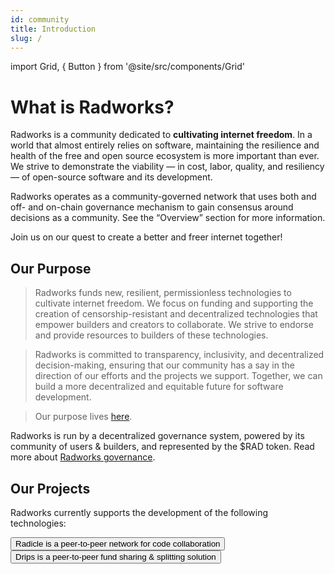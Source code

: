 ```yaml
---
id: community
title: Introduction
slug: /
---
```


import Grid, { Button } from '@site/src/components/Grid'

# What is Radworks?

Radworks is a community dedicated to **cultivating internet freedom**. In a world that almost entirely relies on software, maintaining the resilience and health of the free and open source ecosystem is more important than ever. We strive to demonstrate the viability — in cost, labor, quality, and resiliency — of open-source software and its development.

Radworks operates as a community-governed network that uses both and off- and on-chain governance mechanism to gain consensus around decisions as a community. See the “Overview” section for more information.

Join us on our quest to create a better and freer internet together! 

## Our Purpose

> Radworks funds new, resilient, permissionless technologies to cultivate internet freedom. We focus on funding and supporting the creation of censorship-resistant and decentralized technologies that empower builders and creators to collaborate. We strive to endorse and provide resources to builders of these technologies. 

> Radworks is committed to transparency, inclusivity, and decentralized decision-making, ensuring that our community has a say in the direction of our efforts and the projects we support. Together, we can build a more decentralized and equitable future for software development. 

> Our purpose lives [here](https://app.radicle.xyz/seeds/seed.radworks.org/rad:zPUsinVa3gP71g6Dt47LP76phAWd/tree/main/purpose.md).


Radworks is run by a decentralized governance system, powered by its community of users & builders, and represented by the $RAD token. Read more about [Radworks governance](/community/governance-overview). 

## Our Projects
Radworks currently supports the development of the following technologies:

<Grid>
  <Button
    href="https://radicle.xyz"
    title="Radicle"
    cta="radicle.xyz"
  >
    Radicle is a peer-to-peer network for code collaboration
  </Button>
  <Button
    href="https://drips.network"
    title="Drips"
    cta="drips.network"
  >
    Drips is a peer-to-peer fund sharing & splitting solution
  </Button>
</Grid>
